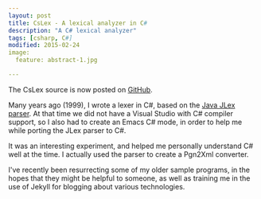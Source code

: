 ```yaml
---
layout: post
title: CsLex - A lexical analyzer in C#
description: "A C# lexical analyzer"
tags: [csharp, C#]
modified: 2015-02-24
image:
  feature: abstract-1.jpg

---
```


The CsLex source is now posted on [GitHub](http://github.com/zbrad/CsLex).

Many years ago (1999), I wrote a lexer in C#, based on the [Java JLex parser](https://www.cs.princeton.edu/~appel/modern/java/JLex/).
At that time we did not have a Visual Studio with C# compiler support,
so I also had to create an Emacs C# mode, in order to help me while porting the JLex parser to C#.

It was an interesting experiment, and helped me personally understand C# well at the time.
I actually used the parser to create a Pgn2Xml converter.

I've recently been resurrecting some of my older sample programs, in the hopes that they might be helpful to someone, as well as
training me in the use of Jekyll for blogging about various technologies.







